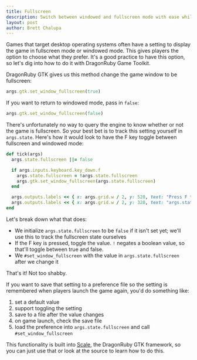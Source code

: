 ```yaml
---
title: Fullscreen
description: Switch between windowed and fullscreen mode with ease while keeping track of the current state in DragonRuby GTK.
layout: post
author: Brett Chalupa
---
```


Games that target desktop operating systems often have a setting to display the game in fullscreen mode or windowed mode. This gives players the option to choose what they prefer. It's a good practice to have this option, so let's dig into how to do it with DragonRuby Game Toolkit.

DragonRuby GTK gives us this method change the game window to be fullscreen:

``` ruby
args.gtk.set_window_fullscreen(true)
```

If you want to return to windowed mode, pass in `false`:

``` ruby
args.gtk.set_window_fullscreen(false)
```

There's unfortunately no way to query the engine to know whether or not the game is fullscreen. So your best bet is to track this setting yourself in `args.state`. Here's how it would look to have the F key toggle between fullscreen and windowed mode:

``` ruby
def tick(args)
  args.state.fullscreen ||= false

  if args.inputs.keyboard.key_down.f
    args.state.fullscreen = !args.state.fullscreen
    args.gtk.set_window_fullscreen(args.state.fullscreen)
  end

  args.outputs.labels << { x: args.grid.w / 2, y: 520, text: "Press F to toggle fullscreen", alignment_enum: 1, size_enum: 8 }
  args.outputs.labels << { x: args.grid.w / 2, y: 320, text: "args.state.fullscreen: #{args.state.fullscreen}", alignment_enum: 1, size_enum: 4 }
end
```

Let's break down what that does:

- We initialize `args.state.fullscreen` to be `false` if it isn't set yet; we'll use this to track the fullscreen state ourselves
- If the F key is pressed, toggle the value. `!` negates a boolean value, so that'll toggle between true and false.
- We `#set_window_fullscreen` with the value in `args.state.fullscreen` after we change it

That's it! Not too shabby.

If you want to save that setting to a preference file so the setting is remembered when players launch the game again, you'd do something like:

1. set a default value
2. support toggling the setting
3. save to a file after the value changes
4. on game launch, check the save file
5. load the preference into `args.state.fullscreen` and call `#set_window_fullscreen`

This functionality is built into [Scale](https://github.com/DragonRidersUnite/scale), the DragonRuby GTK framework, so you can just use that or look at the source to learn how to do this.
